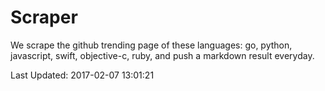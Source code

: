 # Scraper

We scrape the github trending page of these languages: go, python, javascript, swift, objective-c, ruby, and push a markdown result everyday.

Last Updated: 2017-02-07 13:01:21